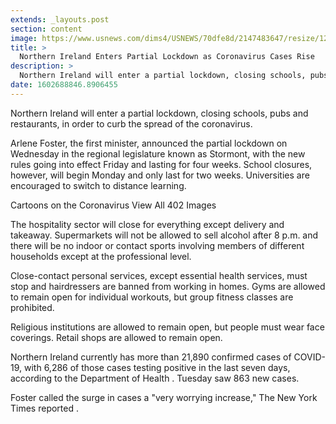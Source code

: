 ```yaml
--- 
extends: _layouts.post 
section: content 
image: https://www.usnews.com/dims4/USNEWS/70dfe8d/2147483647/resize/1200x%3E/quality/85/?url=http%3A%2F%2Fmedia.beam.usnews.com%2F55%2F66%2F805f6f2344dca2b7a148bb71171e%2F201014-northernireland-editorial.jpg 
title: > 
  Northern Ireland Enters Partial Lockdown as Coronavirus Cases Rise 
description: > 
  Northern Ireland will enter a partial lockdown, closing schools, pubs and restaurants, in order to curb the spread of the coronavirus.Arlene Foster, the first minister, announced the partial lockdown on Wednesday in the regional legislature known as Stormont, with the new rules going into effect Friday and lasting for four weeks.Close-contact personal services, except essential health services, must stop and hairdressers are banned from working in homes.Gyms are allowed to remain open for individual workouts, but group fitness classes are prohibited.Religious institutions are allowed to remain open, but people must wear face coverings. 
date: 1602688846.8906455 
--- 
```

Northern Ireland will enter a partial lockdown, closing schools, pubs and restaurants, in order to curb the spread of the coronavirus.

Arlene Foster, the first minister, announced the partial lockdown on Wednesday in the regional legislature known as Stormont, with the new rules going into effect Friday and lasting for four weeks. School closures, however, will begin Monday and only last for two weeks. Universities are encouraged to switch to distance learning.

Cartoons on the Coronavirus View All 402 Images

The hospitality sector will close for everything except delivery and takeaway. Supermarkets will not be allowed to sell alcohol after 8 p.m. and there will be no indoor or contact sports involving members of different households except at the professional level.

Close-contact personal services, except essential health services, must stop and hairdressers are banned from working in homes. Gyms are allowed to remain open for individual workouts, but group fitness classes are prohibited.

Religious institutions are allowed to remain open, but people must wear face coverings. Retail shops are allowed to remain open.

Northern Ireland currently has more than 21,890 confirmed cases of COVID-19, with 6,286 of those cases testing positive in the last seven days, according to the Department of Health . Tuesday saw 863 new cases.

Foster called the surge in cases a "very worrying increase," The New York Times reported .